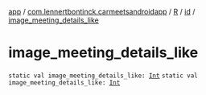 [app](../../../index.md) / [com.lennertbontinck.carmeetsandroidapp](../../index.md) / [R](../index.md) / [id](index.md) / [image_meeting_details_like](./image_meeting_details_like.md)

# image_meeting_details_like

`static val image_meeting_details_like: `[`Int`](https://kotlinlang.org/api/latest/jvm/stdlib/kotlin/-int/index.html)
`static val image_meeting_details_like: `[`Int`](https://kotlinlang.org/api/latest/jvm/stdlib/kotlin/-int/index.html)